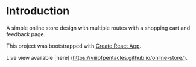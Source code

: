 # Introduction

A simple online store design with multiple routes with a shopping cart and feedback page.  

This project was bootstrapped with [Create React App](https://github.com/facebook/create-react-app).  

Live view available [here] (https://viiiofpentacles.github.io/online-store/).


